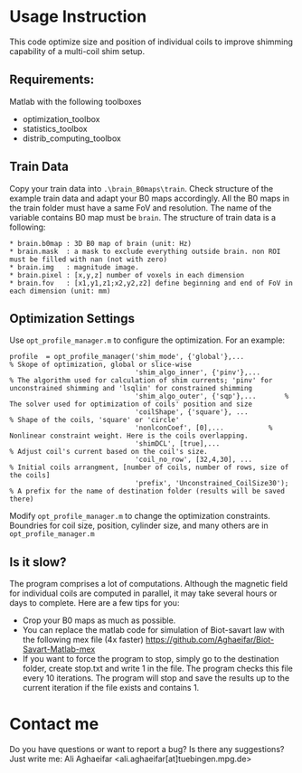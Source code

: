 # Usage Instruction
This code optimize size and position of individual coils to improve shimming capability of a multi-coil shim setup.
## Requirements:
Matlab with the following toolboxes 
* optimization_toolbox
* statistics_toolbox
* distrib_computing_toolbox
## Train Data
Copy your train data into `.\brain_B0maps\train`. Check structure of the example train data and adapt your B0 maps accordingly. All the B0 maps in the train folder must have a same FoV and resolution. The name of the variable contains B0 map must be `brain`. 
The structure of train data is a following:
```
* brain.b0map : 3D B0 map of brain (unit: Hz)
* brain.mask  : a mask to exclude everything outside brain. non ROI must be filled with nan (not with zero)
* brain.img   : magnitude image.
* brain.pixel : [x,y,z] number of voxels in each dimension
* brain.fov   : [x1,y1,z1;x2,y2,z2] define beginning and end of FoV in each dimension (unit: mm)
```
## Optimization Settings 
Use `opt_profile_manager.m` to configure the optimization. For an example:
```
profile  = opt_profile_manager('shim_mode', {'global'},...              % Skope of optimization, global or slice-wise
                               'shim_algo_inner', {'pinv'},...          % The algorithm used for calculation of shim currents; 'pinv' for unconstrained shimming and 'lsqlin' for constrained shimming
                               'shim_algo_outer', {'sqp'},...		% The solver used for optimization of coils' position and size
                               'coilShape', {'square'}, ...             % Shape of the coils, 'square' or 'circle' 
                               'nonlconCoef', [0],...			% Nonlinear constraint weight. Here is the coils overlapping. 
                               'shimDCL', [true],...                    % Adjust coil's current based on the coil's size.          
                               'coil_no_row', [32,4,30], ...            % Initial coils arrangment, [number of coils, number of rows, size of the coils]
                               'prefix', 'Unconstrained_CoilSize30');   % A prefix for the name of destination folder (results will be saved there)
```
Modify `opt_profile_manager.m` to change the optimization constraints. Boundries for coil size, position, cylinder size, and many others are in `opt_profile_manager.m` 

## Is it slow?
The program comprises a lot of computations. Although the magnetic field for individual coils are computed in parallel, it may take several hours or days to complete. Here are a few tips for you:
- Crop your B0 maps as much as possible. 
- You can replace the matlab code for simulation of Biot-savart law with the following mex file (4x faster)
https://github.com/Aghaeifar/Biot-Savart-Matlab-mex
- If you want to force the program to stop, simply go to the destination folder, create stop.txt and write 1 in the file. The program checks this file every 10 iterations. The program will stop and save the results up to the current iteration if the file exists and contains 1. 

# Contact me
Do you have questions or want to report a bug? Is there any suggestions? Just write me:
Ali Aghaeifar <ali.aghaeifar[at]tuebingen.mpg.de>




